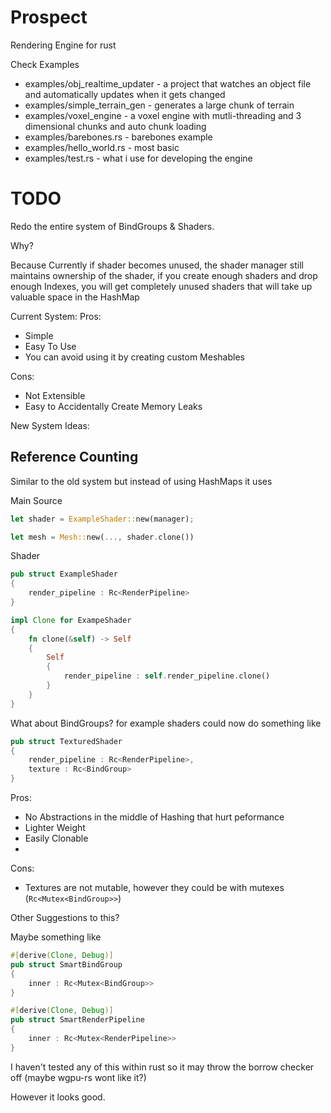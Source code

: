 # Prospect
Rendering Engine for rust

Check Examples
- examples/obj_realtime_updater - a project that watches an object file and automatically updates when it gets changed
- examples/simple_terrain_gen - generates a large chunk  of terrain
- examples/voxel_engine - a voxel engine with mutli-threading and 3 dimensional chunks and auto chunk loading
- examples/barebones.rs - barebones example
- examples/hello_world.rs - most basic
- examples/test.rs - what i use for developing the engine

# TODO
Redo the entire system of BindGroups & Shaders.

Why?

Because Currently if shader becomes unused, the shader manager still maintains ownership of the shader,
if you create enough shaders and drop enough Indexes, you will get completely unused shaders that will take up
valuable space in the HashMap

Current System:
Pros:
- Simple
- Easy To Use
- You can avoid using it by creating custom Meshables

Cons:
- Not Extensible
- Easy to Accidentally Create Memory Leaks

New System Ideas:

## Reference Counting
Similar to the old system but instead of using HashMaps it uses 

Main Source
```rust
let shader = ExampleShader::new(manager);

let mesh = Mesh::new(..., shader.clone())
```

Shader
```rust
pub struct ExampleShader
{
    render_pipeline : Rc<RenderPipeline>
}

impl Clone for ExampeShader
{
    fn clone(&self) -> Self
    {
        Self
        {
            render_pipeline : self.render_pipeline.clone()
        }
    }
}
```

What about BindGroups?
for example shaders could now do something like

```rust
pub struct TexturedShader
{
    render_pipeline : Rc<RenderPipeline>,
    texture : Rc<BindGroup>
}
```

Pros:
- No Abstractions in the middle of Hashing that hurt peformance
- Lighter Weight
- Easily Clonable
- 

Cons:
- Textures are not mutable, however they could be with mutexes (```Rc<Mutex<BindGroup>>```)

Other Suggestions to this?

Maybe something like

```rust
#[derive(Clone, Debug)]
pub struct SmartBindGroup
{
    inner : Rc<Mutex<BindGroup>>
}

#[derive(Clone, Debug)]
pub struct SmartRenderPipeline
{
    inner : Rc<Mutex<RenderPipeline>>
}
```

I haven't tested any of this within rust so it may throw the borrow checker off (maybe wgpu-rs wont like it?)

However it looks good.